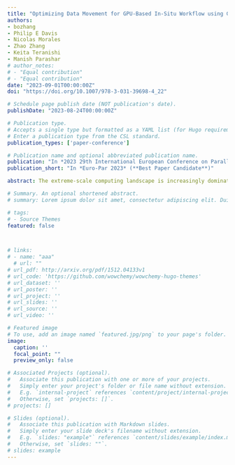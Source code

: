```yaml
---
title: "Optimizing Data Movement for GPU-Based In-Situ Workflow using GPUDirect RDMA"
authors:
- bozhang
- Philip E Davis
- Nicolas Morales
- Zhao Zhang
- Keita Teranishi
- Manish Parashar
# author_notes:
# - "Equal contribution"
# - "Equal contribution"
date: "2023-09-01T00:00:00Z"
doi: "https://doi.org/10.1007/978-3-031-39698-4_22"

# Schedule page publish date (NOT publication's date).
publishDate: "2023-08-24T00:00:00Z"

# Publication type.
# Accepts a single type but formatted as a YAML list (for Hugo requirements).
# Enter a publication type from the CSL standard.
publication_types: ['paper-conference']

# Publication name and optional abbreviated publication name.
publication: "In *2023 29th International European Conference on Parallel and Distributed Computing*"
publication_short: "In *Euro-Par 2023* (**Best Paper Candidate**)"

abstract: The extreme-scale computing landscape is increasingly dominated by GPU-accelerated systems. At the same time, in-situ workflows that employ memory-to-memory inter-application data exchanges have emerged as an effective approach for leveraging these extreme-scale systems. In the case of GPUs, GPUDirect RDMA enables third-party devices, such as network interface cards, to access GPU memory directly and has been adopted for intra-application communications across GPUs. In this paper, we present an interoperable framework for GPU-based in-situ workflows that optimizes data movement using GPUDirect RDMA. Specifically, we analyze the characteristics of the possible data movement pathways between GPUs from an in-situ workflow perspective, and design a strategy that maximizes throughput. Furthermore, we implement this approach as an extension of the DataSpaces data staging service, and experimentally evaluate its performance and scalability on a current leadership GPU cluster. The performance results show that the proposed design reduces data-movement time by up to 53\% and 40\% for the sender and receiver, respectively, and maintains excellent scalability for up to 256 GPUs.

# Summary. An optional shortened abstract.
# summary: Lorem ipsum dolor sit amet, consectetur adipiscing elit. Duis posuere tellus ac convallis placerat. Proin tincidunt magna sed ex sollicitudin condimentum.

# tags:
# - Source Themes
featured: false



# links:
# - name: "aaa"
  # url: ""
# url_pdf: http://arxiv.org/pdf/1512.04133v1
# url_code: 'https://github.com/wowchemy/wowchemy-hugo-themes'
# url_dataset: ''
# url_poster: ''
# url_project: ''
# url_slides: ''
# url_source: ''
# url_video: ''

# Featured image
# To use, add an image named `featured.jpg/png` to your page's folder. 
image:
  caption: ''
  focal_point: ""
  preview_only: false

# Associated Projects (optional).
#   Associate this publication with one or more of your projects.
#   Simply enter your project's folder or file name without extension.
#   E.g. `internal-project` references `content/project/internal-project/index.md`.
#   Otherwise, set `projects: []`.
# projects: []

# Slides (optional).
#   Associate this publication with Markdown slides.
#   Simply enter your slide deck's filename without extension.
#   E.g. `slides: "example"` references `content/slides/example/index.md`.
#   Otherwise, set `slides: ""`.
# slides: example
---
```


<!-- {{% callout note %}}
Click the *Cite* button above to demo the feature to enable visitors to import publication metadata into their reference management software.
{{% /callout %}}

{{% callout note %}}
Create your slides in Markdown - click the *Slides* button to check out the example.
{{% /callout %}}

Supplementary notes can be added here, including [code, math, and images](https://wowchemy.com/docs/writing-markdown-latex/). -->
